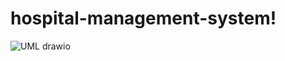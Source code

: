 # hospital-management-system!
![UML drawio](https://github.com/InsafAmer01/hospital-management-system/assets/111234991/c5375cb8-2a94-482e-a3e6-9ed1406f22bb)
